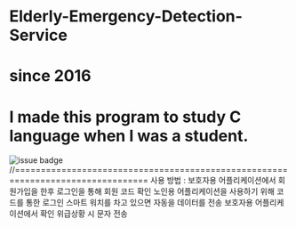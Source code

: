 # Elderly-Emergency-Detection-Service
# since 2016
# I made this program to study C language when I was a student.
![issue badge](https://img.shields.io/badge/Language-Java-blue?style=flat&logo=Java)
//================================================================================
사용 방법 : 보호자용 어플리케이션에서 회원가입을 한후 로그인을 통해 회원 코드 확인
노인용 어플리케이션을 사용하기 위해 코드를 통한 로그인 
스마트 워치를 차고 있으면 자동을 데이터를 전송
보호자용 어플리케이션에서 확인
위급상황 시 문자 전송

